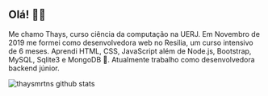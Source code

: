 ## Olá! 👋🌺
Me chamo Thays, curso ciência da computação na UERJ.   Em Novembro de 2019 me formei como desenvolvedora web no Resilia, um curso intensivo de 6 meses. Aprendi HTML, CSS, JavaScript além de Node.js, Bootstrap, MySQL, Sqlite3 e MongoDB 🐣. Atualmente trabalho como desenvolvedora backend júnior.

![thaysmrtns github stats](https://github-readme-stats.vercel.app/api?username=thaysmrtns&show_icons=true&hide_border=true)
